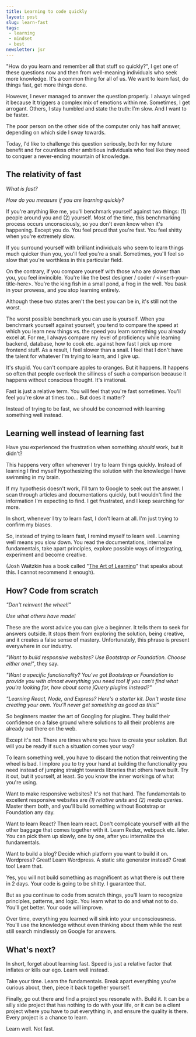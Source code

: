 ```yaml
---
title: Learning to code quickly
layout: post
slug: learn-fast
tags:
 - learning
 - mindset
 - best
newsletter: jsr
---
```


"How do you learn and remember all that stuff so quickly?", I get one of these questions now and then from well-meaning individuals who seek more knowledge. It's a common thing for all of us. We want to learn fast, do things fast, get more things done.

However, I never managed to answer the question properly. I always winged it because It triggers a complex mix of emotions within me. Sometimes, I get arrogant. Others, I stay humbled and state the truth: I'm slow. And I want to be faster.

The poor person on the other side of the computer only has half answer, depending on which side I sway towards.

Today, I'd like to challenge this question seriously, both for my future benefit and for countless other ambitious individuals who feel like they need to conquer a never-ending mountain of knowledge.

<!--more-->

## The relativity of fast

*What is fast?*

*How do you measure if you are learning quickly?*

If you're anything like me, you'll benchmark yourself against two things: (1) people around you and (2) yourself. Most of the time, this benchmarking process occurs unconsciously, so you don't even know when it's happening. Except you do. You feel proud that you're fast. You feel shitty when you're extremely slow.

If you surround yourself with brilliant individuals who seem to learn things much quicker than you, you'll feel you're a snail. Sometimes, you'll feel so slow that you're worthless in this particular field.

On the contrary, if you compare yourself with those who are slower than you, you feel invincible. You're like the best designer / coder / &lt;insert-your-title-here&gt;. You're the king fish in a small pond, a frog in the well. You bask in your prowess, and you stop learning entirely.

Although these two states aren't the best you can be in, it's still not the worst.

The worst possible benchmark you can use is yourself.
When you benchmark yourself against yourself, you tend to compare the speed at which you learn new things vs. the speed you learn something you already excel at. For me, I always compare my level of proficiency while learning backend, database, how to cook etc. against how fast I pick up more frontend stuff. As a result, I feel slower than a snail. I feel that I don't have the talent for whatever I'm trying to learn, and I give up.

It's stupid. You can't compare apples to oranges. But it happens. It happens so often that people overlook the silliness of such a comparison because it happens without conscious thought. It's irrational.

Fast is just a relative term. You will feel that you're fast sometimes. You'll feel you're slow at times too... But does it matter?

Instead of trying to be fast, we should be concerned with learning something well instead.

## Learning well instead of learning fast

Have you experienced the frustration when something *should* work, but it didn't?

This happens very often whenever I try to learn things quickly. Instead of learning I find myself hypothesizing the solution with the knowledge I have swimming in my brain.

If my hypothesis doesn't work, I'll turn to Google to seek out the answer. I scan through articles and documentations quickly, but I wouldn't find the information I'm expecting to find. I get frustrated, and I keep searching for more.

In short, whenever I try to learn fast, I don't learn at all. I'm just trying to confirm my biases.

So, instead of trying to learn fast, I remind myself to learn well. Learning well means you slow down. You read the documentations, internalize fundamentals, take apart principles, explore possible ways of integrating, experiment and become creative.

(Josh Waitzkin has a book called "[The Art of Learning](https://smile.amazon.com/Art-Learning-Journey-Pursuit-Excellence-ebook/dp/B000QCQ970/ref=sr_1_1?s=books&ie=UTF8&qid=1471394980&sr=1-1&keywords=art+of+learning)" that speaks about this. I cannot recommend it enough).

## How? Code from scratch

*"Don't reinvent the wheel!"*

*Use what others have made!*

These are the worst advice you can give a beginner. It tells them to seek for answers outside. It stops them from exploring the solution, being creative, and it creates a false sense of mastery. Unfortunately, this phrase is present everywhere in our industry.

*"Want to build responsive websites? Use Bootstrap or Foundation. Choose either one!"*, they say.

*"Want a specific functionality? You've got Bootstrap or Foundation to provide you with almost everything you need too! If you can't find what you're looking for, how about some jQuery plugins instead?"*

*"Learning React, Node, and Express? Here's a starter kit. Don't waste time creating your own. You'll never get something as good as this!"*

So beginners master the art of Googling for plugins. They build their confidence on a false ground where solutions to all their problems are already out there on the web.

Except it's not. There are times where you have to create your solution. But will you be ready if such a situation comes your way?

To learn something well, you have to discard the notion that reinventing the wheel is bad. I implore you to try your hand at building the functionality you need instead of jumping straight towards libraries that others have built. Try it out, but it yourself, at least. So you know the inner workings of what you're using.

Want to make responsive websites? It's not that hard. The fundamentals to excellent responsive websites are *(1) relative units* and *(2) media queries*. Master them both, and you'll build something without Bootstrap or Foundation any day.

Want to learn React? Then learn react. Don't complicate yourself with all the other baggage that comes together with it. Learn Redux, webpack etc. later. You can pick them up slowly, one by one, after you internalize the fundamentals.

Want to build a blog? Decide which platform you want to build it on. Wordpress? Great! Learn Wordpress. A static site generator instead? Great too! Learn that.

Yes, you will not build something as magnificent as what there is out there in 2 days. Your code is going to be shitty. I guarantee that.

But as you continue to code from scratch things, you'll learn to recognize principles, patterns, and logic. You learn what to do and what not to do. You'll get better. Your code will improve.

Over time, everything you learned will sink into your unconsciousness. You'll use the knowledge without even thinking about them while the rest still search mindlessly on Google for answers.

## What's next?

In short, forget about learning fast. Speed is just a relative factor that inflates or kills our ego. Learn well instead.

Take your time. Learn the fundamentals. Break apart everything you're curious about, then, piece it back together yourself.

Finally, go out there and find a project you resonate with. Build it. It can be a silly side project that has nothing to do with your life, or it can be a client project where you have to put everything in, and ensure the quality is there. Every project is a chance to learn.

Learn well. Not fast.

